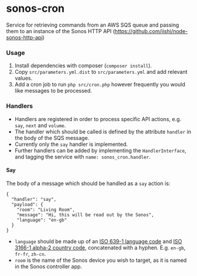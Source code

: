 # sonos-cron
Service for retrieving commands from an AWS SQS queue and passing them to an instance of the Sonos HTTP API (https://github.com/jishi/node-sonos-http-api)

### Usage

1. Install dependencies with composer (`composer install`).
2. Copy `src/parameters.yml.dist` to `src/parameters.yml` and add relevant values.
3. Add a cron job to run `php src/cron.php` however frequently you would like messages to be processed.

### Handlers
 - Handlers are registered in order to process specific API actions, e.g. `say`, `next` and `volume`.
 - The handler which should be called is defined by the attribute `handler` in the body of the SQS message.
 - Currently only the `say` handler is implemented.
 - Further handlers can be added by implementing the `HandlerInterface`, and tagging the service with `name: sonos_cron.handler`.

  #### Say
  The body of a message which should be handled as a `say` action is:
  ```
  {
    "handler": "say",
    "payload": {
      "room": "Living Room",
      "message": "Hi, this will be read out by the Sonos",
      "language": "en-gb"
    }
 }
 ```
  - `language` should be made up of an [ISO 639-1 language code](https://en.wikipedia.org/wiki/List_of_ISO_639-1_codes) and [ISO 3166-1 alpha-2 country code](https://en.wikipedia.org/wiki/ISO_3166-1_alpha-2#Officially_assigned_code_elements), concatenated with a hyphen. E.g. `en-gb`, `fr-fr`, `zh-cn`.
  - `room` is the name of the Sonos device you wish to target, as it is named in the Sonos controller app.
